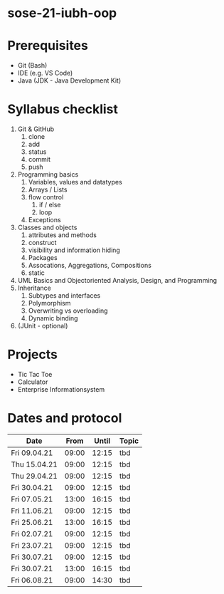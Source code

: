 # sose-21-iubh-oop

# Prerequisites

-   Git (Bash)
-   IDE (e.g. VS Code)
-   Java (JDK - Java Development Kit)

# Syllabus checklist

1. Git & GitHub
    1. clone
    2. add
    3. status
    4. commit
    5. push
2. Programming basics
    1. Variables, values and datatypes
    2. Arrays / Lists
    3. flow control
        1. if / else
        2. loop
    4. Exceptions
3. Classes and objects
    1. attributes and methods
    2. construct
    3. visibility and information hiding
    4. Packages
    5. Assocations, Aggregations, Compositions
    6. static
4. UML Basics and Objectoriented Analysis, Design, and Programming
5. Inheritance
    1. Subtypes and interfaces
    2. Polymorphism
    3. Overwriting vs overloading
    4. Dynamic binding
6. (JUnit - optional)

# Projects

-   Tic Tac Toe
-   Calculator
-   Enterprise Informationsystem

# Dates and protocol

| Date         | From  | Until | Topic |
| ------------ | ----- | ----- | ----- |
| Fri 09.04.21 | 09:00 | 12:15 | tbd   |
| Thu 15.04.21 | 09:00 | 12:15 | tbd   |
| Thu 29.04.21 | 09:00 | 12:15 | tbd   |
| Fri 30.04.21 | 09:00 | 12:15 | tbd   |
| Fri 07.05.21 | 13:00 | 16:15 | tbd   |
| Fri 11.06.21 | 09:00 | 12:15 | tbd   |
| Fri 25.06.21 | 13:00 | 16:15 | tbd   |
| Fri 02.07.21 | 09:00 | 12:15 | tbd   |
| Fri 23.07.21 | 09:00 | 12:15 | tbd   |
| Fri 30.07.21 | 09:00 | 12:15 | tbd   |
| Fri 30.07.21 | 13:00 | 16:15 | tbd   |
| Fri 06.08.21 | 09:00 | 14:30 | tbd   |
